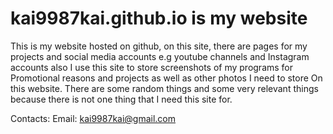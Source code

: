 # kai9987kai.github.io is my website 

This is my website hosted on github, on this site, there are pages for my projects and social media accounts e.g youtube channels and Instagram accounts also I use this site to store screenshots of my programs for Promotional reasons and projects as well as other photos I need to store On this website. There are some random things and some very relevant things because there is not one thing that I need this site for.

Contacts:
Email: kai9987kai@gmail.com

